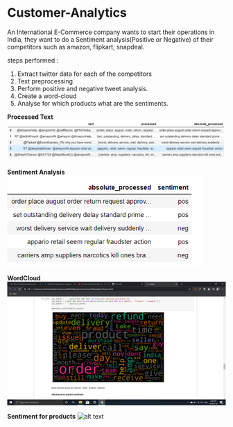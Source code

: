 # Customer-Analytics
An International E-Commerce company wants to start their operations in India, they want to do a Sentiment analysis(Positive or Negative) of their competitors such as amazon, flipkart, snapdeal.

steps performed : 
1) Extract twitter data for each of the competitors
2) Text preprocessing
3) Perform positive and negative tweet analysis.
4) Create a word-cloud
5) Analyse for which products what are the sentiments.

**Processed Text**
![alt text](https://github.com/ankurawat4/Customer-Analytics/blob/main/fig_1.png)

**Sentiment Analysis**
![alt text](https://github.com/ankurawat4/Customer-Analytics/blob/main/fig_4.png)

**WordCloud**
![alt text](https://github.com/ankurawat4/Customer-Analytics/blob/main/wordcloud.png)

**Sentiment for products**
![alt text]( https://github.com/ankurawat4/Customer-Analytics/blob/main/fig_2.png )
